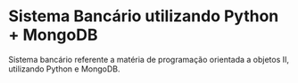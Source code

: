 # Sistema Bancário utilizando Python + MongoDB
Sistema bancário referente a matéria de programação orientada a objetos II, utilizando Python e MongoDB.
